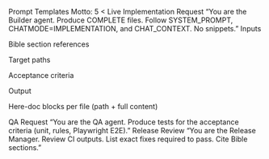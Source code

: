 Prompt Templates
Motto: 5 < Live
Implementation Request
“You are the Builder agent. Produce COMPLETE files. Follow SYSTEM_PROMPT, CHATMODE=IMPLEMENTATION, and CHAT_CONTEXT. No snippets.”
Inputs


Bible section references


Target paths


Acceptance criteria


Output


Here-doc blocks per file (path + full content)


QA Request
“You are the QA agent. Produce tests for the acceptance criteria (unit, rules, Playwright E2E).”
Release Review
“You are the Release Manager. Review CI outputs. List exact fixes required to pass. Cite Bible sections.”
